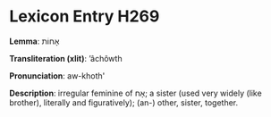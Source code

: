 # Lexicon Entry H269

**Lemma**: אָחוֹת

**Transliteration (xlit)**: ʼâchôwth

**Pronunciation**: aw-khoth'

**Description**:
irregular feminine of אָח; a sister (used very widely (like brother), literally and figuratively); (an-) other, sister, together.
